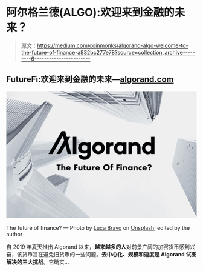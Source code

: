 # 阿尔格兰德(ALGO):欢迎来到金融的未来？

> 原文：<https://medium.com/coinmonks/algorand-algo-welcome-to-the-future-of-finance-a832bc277e78?source=collection_archive---------6----------------------->

## FutureFi:欢迎来到金融的未来—[algorand.com](https://www.algorand.com/)

![](img/9a44b8f2e5ea15435c62a50aa500d703.png)

The future of finance? — Photo by [Luca Bravo](https://unsplash.com/@lucabravo?utm_source=unsplash&utm_medium=referral&utm_content=creditCopyText) on [Unsplash](https://unsplash.com/s/photos/future-finance?utm_source=unsplash&utm_medium=referral&utm_content=creditCopyText), edited by the author

自 2019 年夏天推出 Algorand 以来，**越来越多的人**对前景广阔的加密货币感到兴奋，该货币旨在避免旧货币的一些问题。**去中心化、规模和速度是 Algorand 试图解决的三大挑战**。它确实…